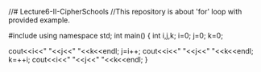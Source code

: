 //# Lecture6-II-CipherSchools
//This repository is about 'for' loop with provided example.


#include<iostream>
using namespace std;
int main()
{
int i,j,k;
 i=0;
 j=0;
 k=0;
 
 cout<<i<<" "<<j<<" "<<k<<endl;
 j=i++;
 cout<<i<<" "<<j<<" "<<k<<endl;
 k=++i;
 cout<<i<<" "<<j<<" "<<k<<endl;
}
